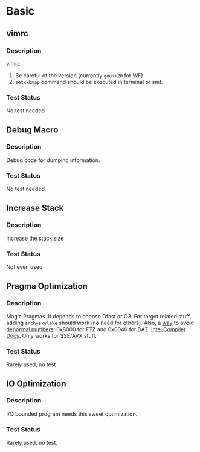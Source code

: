 # Basic

## vimrc

### Description
vimrc.

1. Be careful of the version (currently `gnu++20` for WF)
2. `setxkbmap` command should be executed in terminal or smt.

### Test Status
No test needed

## Debug Macro

### Description
Debug code for dumping information.
### Test Status
No test needed.

## Increase Stack
### Description
Increase the stack size
### Test Status
Not even used

## Pragma Optimization
### Description
Magic Pragmas. It depends to choose Ofast or O3. For target related stuff, adding `arch=skylake` should work (no need for others). 
Also, a [way](https://codeforces.com/blog/entry/104586) to avoid [denormal numbers](https://en.wikipedia.org/wiki/Subnormal_number).
0x8000 for FTZ and 0x0040 for DAZ. [Intel Compiler Docs](https://www.intel.com/content/www/us/en/docs/cpp-compiler/developer-guide-reference/2021-10/set-the-ftz-and-daz-flags.html).
Only works for SSE/AVX stuff.
### Test Status
Rarely used, no test

## IO Optimization
### Description
I/O bounded program needs this sweet optimization.
### Test Status
Rarely used, no test.
